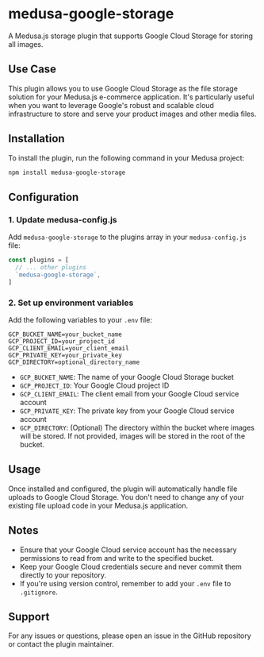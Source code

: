 # medusa-google-storage

A Medusa.js storage plugin that supports Google Cloud Storage for storing all images.

## Use Case

This plugin allows you to use Google Cloud Storage as the file storage solution for your Medusa.js e-commerce application. It's particularly useful when you want to leverage Google's robust and scalable cloud infrastructure to store and serve your product images and other media files.

## Installation

To install the plugin, run the following command in your Medusa project:

```bash
npm install medusa-google-storage
```

## Configuration

### 1. Update medusa-config.js

Add `medusa-google-storage` to the plugins array in your `medusa-config.js` file:

```javascript
const plugins = [
  // ... other plugins
  `medusa-google-storage`,
]
```

### 2. Set up environment variables

Add the following variables to your `.env` file:

```
GCP_BUCKET_NAME=your_bucket_name
GCP_PROJECT_ID=your_project_id
GCP_CLIENT_EMAIL=your_client_email
GCP_PRIVATE_KEY=your_private_key
GCP_DIRECTORY=optional_directory_name
```

- `GCP_BUCKET_NAME`: The name of your Google Cloud Storage bucket
- `GCP_PROJECT_ID`: Your Google Cloud project ID
- `GCP_CLIENT_EMAIL`: The client email from your Google Cloud service account
- `GCP_PRIVATE_KEY`: The private key from your Google Cloud service account
- `GCP_DIRECTORY`: (Optional) The directory within the bucket where images will be stored. If not provided, images will be stored in the root of the bucket.

## Usage

Once installed and configured, the plugin will automatically handle file uploads to Google Cloud Storage. You don't need to change any of your existing file upload code in your Medusa.js application.

## Notes

- Ensure that your Google Cloud service account has the necessary permissions to read from and write to the specified bucket.
- Keep your Google Cloud credentials secure and never commit them directly to your repository.
- If you're using version control, remember to add your `.env` file to `.gitignore`.

## Support

For any issues or questions, please open an issue in the GitHub repository or contact the plugin maintainer.